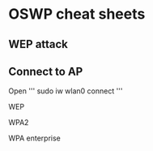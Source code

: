 # OSWP cheat sheets

## WEP attack






















## Connect to AP

Open
'''
sudo iw wlan0 connect <SSID>
'''


WEP

WPA2

WPA enterprise
